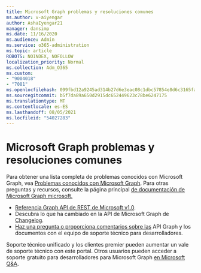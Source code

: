 ```yaml
---
title: Microsoft Graph problemas y resoluciones comunes
ms.author: v-aiyengar
author: AshaIyengar21
manager: dansimp
ms.date: 11/16/2020
ms.audience: Admin
ms.service: o365-administration
ms.topic: article
ROBOTS: NOINDEX, NOFOLLOW
localization_priority: Normal
ms.collection: Adm_O365
ms.custom:
- "9004018"
- "7081"
ms.openlocfilehash: 099fbd12a9245ad314b27d6e3eac08c1dbc57854e8d6c3165fac81141d83bde6
ms.sourcegitcommit: b5f7da89a650d2915dc652449623c78be6247175
ms.translationtype: MT
ms.contentlocale: es-ES
ms.lasthandoff: 08/05/2021
ms.locfileid: "54027283"
---
```

# <a name="microsoft-graph-common-issues-and-resolutions"></a>Microsoft Graph problemas y resoluciones comunes

Para obtener una lista completa de problemas conocidos con Microsoft Graph, vea [Problemas conocidos con Microsoft Graph](https://docs.microsoft.com/graph/known-issues). Para otras preguntas y recursos, consulte la página principal [de documentación de Microsoft Graph microsoft.](https://docs.microsoft.com/graph/)

- [Referencia Graph API de REST de Microsoft v1.0](https://docs.microsoft.com/graph/api/overview?toc=.%2Fref%2Ftoc.json&view=graph-rest-1.0).
- Descubra lo que ha cambiado en la API de Microsoft Graph de [Changelog](https://docs.microsoft.com/graph/changelog). 
- [Haz una pregunta o proporciona comentarios sobre las](https://aka.ms/GraphDeveloperSupport) API Graph y los documentos con el equipo de soporte técnico para desarrolladores.

Soporte técnico unificado y los clientes premier pueden aumentar un vale de soporte técnico con este portal. Otros usuarios pueden acceder a soporte gratuito para desarrolladores para Microsoft Graph [en Microsoft Q&A](https://aka.ms/AskGraph).
